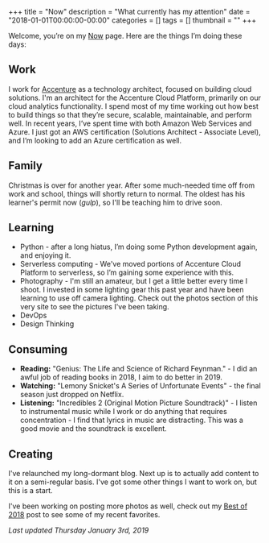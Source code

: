 +++
title = "Now"
description = "What currently has my attention"
date = "2018-01-01T00:00:00-00:00"
categories = []
tags = []
thumbnail = ""
+++

Welcome, you’re on my [Now](https://nownownow.com/about) page. Here are the things I’m doing these days:

## Work

I work for [Accenture](https://accenture.com) as a technology architect, focused on building cloud solutions. I'm an architect for the Accenture Cloud Platform, primarily on our cloud analytics functionality. I spend most of my time working out how best to build things so that they’re secure,  scalable, maintainable, and perform well. In recent years, I’ve spent time with both Amazon Web Services and Azure. I just got an  AWS certification (Solutions Architect - Associate Level), and I’m looking to add an Azure certification as well.

## Family

Christmas is over for another year. After some much-needed time off from work and school, things will shortly return to normal. The oldest has his learner's permit now (_gulp_), so I'll be teaching him to drive soon. 

## Learning

* Python - after a long hiatus, I’m doing some Python development again, and enjoying it.
* Serverless computing - We've moved portions of Accenture Cloud Platform to serverless, so I’m gaining some experience with this.
* Photography - I'm still an amateur, but I get a little better every time I shoot. I invested in some lighting gear this past year and have been learning to use off camera lighting. Check out the photos section of this very site to see the pictures I've been taking.
* DevOps
* Design Thinking

## Consuming

* **Reading:** "Genius: The Life and Science of Richard Feynman." - I did an awful job of reading books in 2018, I aim to do better in 2019. 
* **Watching:** "Lemony Snicket's A Series of Unfortunate Events" - the final season just dropped on Netflix.
* **Listening:** "Incredibles 2 (Original Motion Picture Soundtrack)" - I listen to instrumental music while I work or do anything that requires concentration - I find that lyrics in music are distracting. This was a good movie and the soundtrack is excellent. 

## Creating

I've relaunched my long-dormant blog. Next up is to actually add content to it on a semi-regular basis. I've got some other things I want to work on, but this is a start. 

I've been working on posting more photos as well, check out my [Best of 2018](http://larrywright.me/photo/best-of-2018/) post to see some of my recent favorites.

_Last updated Thursday January 3rd, 2019_
